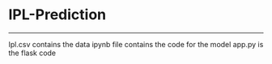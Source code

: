 # IPL-Prediction


-------------------------------
Ipl.csv contains the data 
ipynb file contains the code for the model
app.py is the flask code

